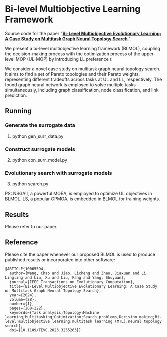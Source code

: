 

# Bi-level Multiobjective Learning Framework

Source code for the paper "**[Bi-Level Multiobjective Evolutionary Learning: A Case Study on Multitask Graph Neural Topology Search
](https://ieeexplore.ieee.org/abstract/document/10065594)**".


We present a bi-level multiobjective learning framework (BLMOL), coupling the decision-making process with the optimization process of the upper-level MOP (UL-MOP) by introducing LL preference r. 

We consider a novel case study on multitask graph neural topology search. It aims to find a set of Pareto topologies and their Pareto weights, representing different tradeoffs across tasks at UL and LL, respectively. The found graph neural network is employed to solve multiple tasks simultaneously, including graph classification, node classification, and link prediction.


## Running
### Generate the surrogate data
1. python gen_surr_data.py

### Construct surrogate models
2. python con_surr_model.py

### Evolutionary search with surrogate models                   
3. python search.py
           
PS: NSGAII, a powerful MOEA, is employed to optimize UL objectives in BLMOL. LS, a popular GPMOA, is embedded in BLMOL for training weights.

## Results
Please refer to our paper.

## Reference
Please cite the paper whenever our proposed BLMOL is used to produce published results or incorporated into other software:
```
@ARTICLE{10065594,
  author={Wang, Chao and Jiao, Licheng and Zhao, Jiaxuan and Li, Lingling and Liu, Xu and Liu, Fang and Yang, Shuyuan},
  journal={IEEE Transactions on Evolutionary Computation}, 
  title={Bi-Level Multiobjective Evolutionary Learning: A Case Study on Multitask Graph Neural Topology Search}, 
  year={2024},
  volume={28},
  number={1},
  pages={208-222},
  keywords={Task analysis;Topology;Machine learning;Multitasking;Optimization;Search problems;Decision making;Bi-level multiobjective learning;multitask learning (MTL);neural topology search},
  doi={10.1109/TEVC.2023.3255263}}

```



